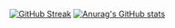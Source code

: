 [![GitHub Streak](https://github-readme-streak-stats.herokuapp.com/?user=patto220048)](https://git.io/streak-stats)
[![Anurag's GitHub stats](https://github-readme-stats.vercel.app/api?username=patto220048&show_icons=true&theme=radical)](https://github.com/anuraghazra/github-readme-stats)
